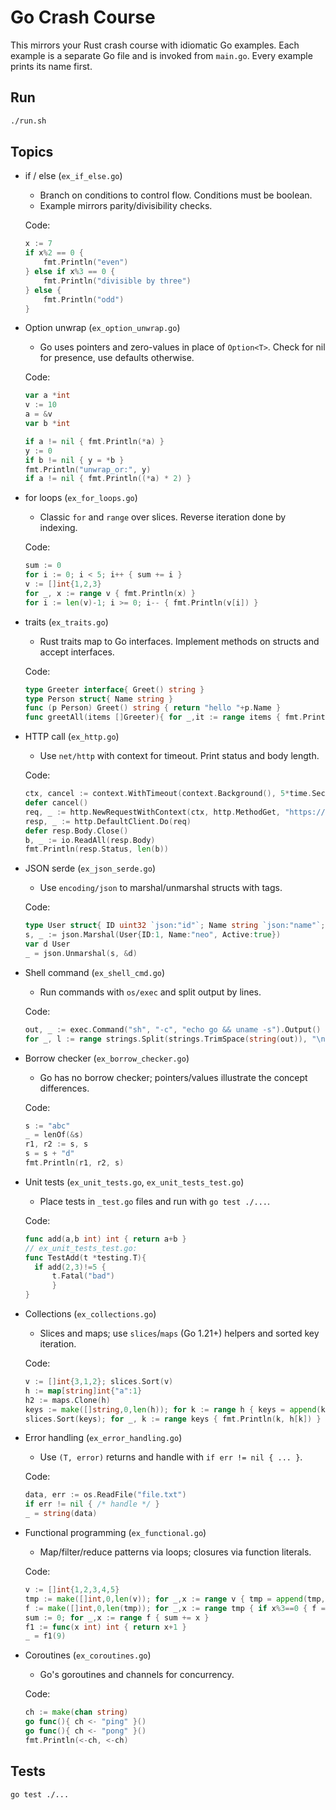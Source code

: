 # Go Crash Course

This mirrors your Rust crash course with idiomatic Go examples. Each example is a separate Go file and is invoked from `main.go`. Every example prints its name first.

## Run

```bash
./run.sh
```

## Topics

- if / else (`ex_if_else.go`)
  - Branch on conditions to control flow. Conditions must be boolean.
  - Example mirrors parity/divisibility checks.

  Code:
  ```go
  x := 7
  if x%2 == 0 {
	  fmt.Println("even")
  } else if x%3 == 0 {
	  fmt.Println("divisible by three")
  } else {
	  fmt.Println("odd")
  }
  ```

- Option unwrap (`ex_option_unwrap.go`)
  - Go uses pointers and zero-values in place of `Option<T>`. Check for nil for presence, use defaults otherwise.

  Code:
  ```go
  var a *int
  v := 10
  a = &v 
  var b *int

  if a != nil { fmt.Println(*a) }
  y := 0
  if b != nil { y = *b }
  fmt.Println("unwrap_or:", y)
  if a != nil { fmt.Println((*a) * 2) }
  ```

- for loops (`ex_for_loops.go`)
  - Classic `for` and `range` over slices. Reverse iteration done by indexing.

  Code:
  ```go
  sum := 0
  for i := 0; i < 5; i++ { sum += i }
  v := []int{1,2,3}
  for _, x := range v { fmt.Println(x) }
  for i := len(v)-1; i >= 0; i-- { fmt.Println(v[i]) }
  ```

- traits (`ex_traits.go`)
  - Rust traits map to Go interfaces. Implement methods on structs and accept interfaces.

  Code:
  ```go
  type Greeter interface{ Greet() string }
  type Person struct{ Name string }
  func (p Person) Greet() string { return "hello "+p.Name }
  func greetAll(items []Greeter){ for _,it := range items { fmt.Println(it.Greet()) } }
  ```

- HTTP call (`ex_http.go`)
  - Use `net/http` with context for timeout. Print status and body length.

  Code:
  ```go
  ctx, cancel := context.WithTimeout(context.Background(), 5*time.Second)
  defer cancel()
  req, _ := http.NewRequestWithContext(ctx, http.MethodGet, "https://httpbin.org/get", nil)
  resp, _ := http.DefaultClient.Do(req)
  defer resp.Body.Close()
  b, _ := io.ReadAll(resp.Body)
  fmt.Println(resp.Status, len(b))
  ```

- JSON serde (`ex_json_serde.go`)
  - Use `encoding/json` to marshal/unmarshal structs with tags.

  Code:
  ```go
  type User struct{ ID uint32 `json:"id"`; Name string `json:"name"`; Active bool `json:"active"` }
  s, _ := json.Marshal(User{ID:1, Name:"neo", Active:true})
  var d User
  _ = json.Unmarshal(s, &d)
  ```

- Shell command (`ex_shell_cmd.go`)
  - Run commands with `os/exec` and split output by lines.

  Code:
  ```go
  out, _ := exec.Command("sh", "-c", "echo go && uname -s").Output()
  for _, l := range strings.Split(strings.TrimSpace(string(out)), "\n") { fmt.Println(l) }
  ```

- Borrow checker (`ex_borrow_checker.go`)
  - Go has no borrow checker; pointers/values illustrate the concept differences.

  Code:
  ```go
  s := "abc"
  _ = lenOf(&s)
  r1, r2 := s, s
  s = s + "d"
  fmt.Println(r1, r2, s)
  ```

- Unit tests (`ex_unit_tests.go`, `ex_unit_tests_test.go`)
  - Place tests in `_test.go` files and run with `go test ./...`.

  Code:
  ```go
  func add(a,b int) int { return a+b }
  // ex_unit_tests_test.go:
  func TestAdd(t *testing.T){ 
    if add(2,3)!=5 { 
        t.Fatal("bad") 
        } 
  }
  ```

- Collections (`ex_collections.go`)
  - Slices and maps; use `slices`/`maps` (Go 1.21+) helpers and sorted key iteration.

  Code:
  ```go
  v := []int{3,1,2}; slices.Sort(v)
  h := map[string]int{"a":1}
  h2 := maps.Clone(h)
  keys := make([]string,0,len(h)); for k := range h { keys = append(keys,k) }
  slices.Sort(keys); for _, k := range keys { fmt.Println(k, h[k]) }
  ```

- Error handling (`ex_error_handling.go`)
  - Use `(T, error)` returns and handle with `if err != nil { ... }`.

  Code:
  ```go
  data, err := os.ReadFile("file.txt")
  if err != nil { /* handle */ }
  _ = string(data)
  ```

- Functional programming (`ex_functional.go`)
  - Map/filter/reduce patterns via loops; closures via function literals.

  Code:
  ```go
  v := []int{1,2,3,4,5}
  tmp := make([]int,0,len(v)); for _,x := range v { tmp = append(tmp, x*2) }
  f := make([]int,0,len(tmp)); for _,x := range tmp { if x%3==0 { f = append(f,x) } }
  sum := 0; for _,x := range f { sum += x }
  f1 := func(x int) int { return x+1 }
  _ = f1(9)
  ```

- Coroutines (`ex_coroutines.go`)
  - Go's goroutines and channels for concurrency.

  Code:
  ```go
  ch := make(chan string)
  go func(){ ch <- "ping" }()
  go func(){ ch <- "pong" }()
  fmt.Println(<-ch, <-ch)
  ```

## Tests

```bash
go test ./...
```
